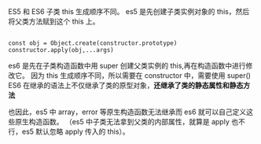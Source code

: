 ES5 和 ES6 子类 this 生成顺序不同。
es5 是先创建子类实例对象的 this，然后将父类方法赋到这个 this 上。

```JS

const obj = Object.create(constructor.prototype)
constructor.apply(obj,...args)
```

es6 是先在子类构造函数中用 super 创建父类实例的 this,再在构造函数中进行修改它。
因为 this 生成顺序不同，所以需要在 constructor 中，需要使用 super()
ES6 在继承的语法上不仅继承了类的原型对象，**还继承了类的静态属性和静态方法**

也因此，es5 中 array，error 等原生构造函数无法继承而 es6 就可以自己定义这些原生构造函数。
（es5 中子类无法拿到父类的内部属性，就算是 apply 也不行，es5 默认忽略 apply 传入的 this）。
